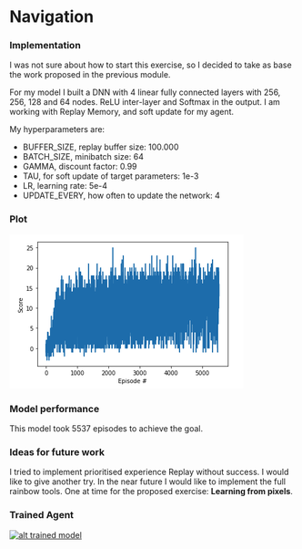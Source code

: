 # Navigation

### Implementation

I was not sure about how to start this exercise, so I decided to take as base the work proposed in the previous module.

For my model I built a DNN with 4 linear fully connected layers with 256, 256, 128 and 64 nodes. ReLU inter-layer and Softmax in the output.
I am working with Replay Memory, and soft update for my agent.

My hyperparameters are:
* BUFFER_SIZE, replay buffer size: 100.000
* BATCH_SIZE, minibatch size: 64
* GAMMA, discount factor: 0.99 
* TAU, for soft update of target parameters: 1e-3
* LR, learning rate: 5e-4 
* UPDATE_EVERY, how often to update the network: 4

### Plot
![alt Performance plot](./plot.png)

### Model performance

This model took 5537 episodes to achieve the goal.

### Ideas for future work

I tried to implement prioritised experience Replay without success. I would like to give another try.
In the near future I would like to implement the full rainbow tools. One at time for the proposed exercise: **Learning from pixels**.

### Trained Agent
[![alt trained model](https://i9.ytimg.com/vi/u6jeM3qcoTw/mq3.jpg?sqp=COz3zYMG&rs=AOn4CLBQzElAJlGjnj1rwTzxLs35BCw30g)](https://youtu.be/u6jeM3qcoTw)

